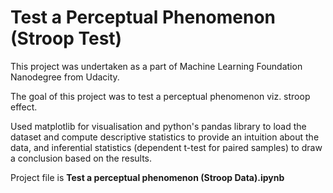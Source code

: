 # Test a Perceptual Phenomenon (Stroop Test)
This project was undertaken as a part of Machine Learning Foundation Nanodegree from Udacity.

The goal of this project was to test a perceptual phenomenon viz. stroop effect.

Used matplotlib for visualisation and python's pandas library to load the dataset and compute descriptive statistics 
to provide an intuition about the data, and inferential statistics (dependent t-test for paired samples) 
to draw a conclusion based on the results.

Project file is **Test a perceptual phenomenon (Stroop Data).ipynb**
